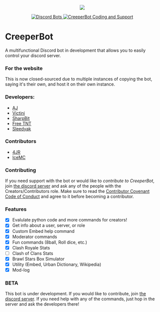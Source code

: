<div align="center">
  <p> <img src="https://i.imgur.com/rUWe7kE.png"/> </p>
  <p>
    <a href="https://discordbots.org/bot/384044025298026496">
      <img src="https://discordbots.org/api/widget/servers/384044025298026496.svg" alt="Discord Bots" />
    </a>
    <a href="https://discord.gg/RzsYQ9f">
      <img src="https://discordapp.com/api/guilds/384102150109659137/embed.png" alt="CreeperBot Coding and Support" />
    </a>
  </p>
</div>

# CreeperBot
A multifunctional Discord bot in development that allows you to easily control your discord server.

### For the website
This is now closed-sourced due to multiple instances of copying the bot, saying it's their own, and host it on their own instance.

### Developers:
- [AJ](https://github.com/aj20418)
- [Victini](https://github.com/umbresp)
- [SharpBit](https://github.com/SharpBit)
- [Free TNT](https://github.com/freetnt5852)
- [Sleedyak](https://github.com/Sleedyak)

### Contributors
- [4JR](https://github.com/fourjr)
- [IceMC](https://github.com/iceemc)

### Contributing
If you need support with the bot or would like to *contribute to CreeperBot*, join [the discord server](https://discord.gg/RzsYQ9f) and ask any of the people with the Creators/Contributors role. Make sure to read the [Contributor Covenant Code of Conduct](https://github.com/cree-py/creepy.py/wiki/Contributor-Covenant-Code-of-Conduct) and agree to it before becoming a contributor.

### Features
- [x] Evalulate python code and more commands for creators!
- [x] Get info about a user, server, or role
- [x] Custom Embed help command
- [x] Moderator commands
- [x] Fun commands (8ball, Roll dice, etc.)
- [x] Clash Royale Stats
- [ ] Clash of Clans Stats
- [x] Brawl Stars Box Simulator
- [x] Utility (Embed, Urban Dictionary, Wikipedia)
- [x] Mod-log

### BETA
This bot is under development. If you would like to contribute, join [the discord server](https://discord.gg/RzsYQ9f). If you need help with any of the commands, just hop in the server and ask the developers there!
